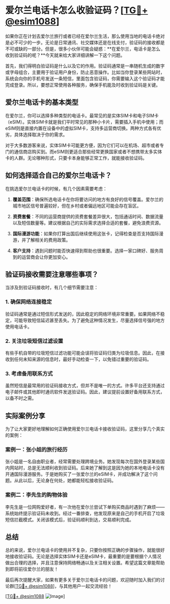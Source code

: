 # 爱尔兰电话卡怎么收验证码？[[TG💪+ @esim1088](https://t.me/s/esim1088)]

如果你正在计划去爱尔兰旅行或者已经在爱尔兰生活，那么使用当地的电话卡绝对是必不可少的一步。无论是日常通讯、社交媒体还是在线支付，验证码的接收都是不可或缺的一部分。但是，很多小伙伴可能会疑惑：**在爱尔兰，电话卡是怎么收到验证码的呢？**今天就来给大家详细讲解一下这个问题。

首先，我们得明白验证码是什么以及它的作用。验证码通常是一串随机生成的数字或字母组合，主要用于验证用户身份，防止恶意操作。比如当你登录某些网站时，系统会向你的手机号发送一条短信，里面包含验证码，你需要输入这个验证码才能完成登录。所以，要想正常使用各种服务，确保手机能及时收到验证码是关键。

## 爱尔兰电话卡的基本类型

在爱尔兰，你可以选择多种类型的电话卡。最常见的是实体SIM卡和电子SIM卡（eSIM）。实体SIM卡就是我们平时常见的那种小卡片，需要插入手机中使用；而eSIM则是直接内置在设备中的虚拟SIM卡，支持多运营商切换。两种方式各有优劣，具体选择取决于你的需求。

对于大多数游客来说，实体SIM卡可能更方便，因为它们可以在机场、超市或者专门的通信商店购买到。而eSIM则更适合那些经常更换国家或者不想携带太多实体卡的人群。无论哪种形式，只要卡本身能够正常工作，就能接收验证码。

## 如何选择适合自己的爱尔兰电话卡？

在挑选爱尔兰电话卡的时候，有几个因素需要考虑：

1. **覆盖范围**：确保所选电话卡在你将要访问的地方有良好的信号覆盖。爱尔兰的城市地区信号普遍较好，但在乡村或者偏远地区可能会存在盲区。
   
2. **资费套餐**：不同的运营商提供的资费套餐差异很大，包括通话时间、数据流量以及短信数量等。建议根据自己的实际需求选择合适的套餐，避免浪费资源。

3. **国际漫游功能**：如果你打算出国后继续使用这张卡，记得检查是否支持国际漫游，并了解相关的费用政策。

4. **客户支持**：遇到问题时能否快速得到帮助也很重要。选择一家口碑好、服务周到的运营商会让你更加安心。

## 验证码接收需要注意哪些事项？

当涉及到验证码接收时，有几个细节需要注意：

### 1. 确保网络连接稳定
验证码通常是通过短信形式发送的，因此稳定的网络环境非常重要。如果网络不稳定，可能导致短信延迟甚至丢失。为了避免这种情况发生，尽量选择信号强的地方使用电话卡。

### 2. 关注垃圾短信过滤设置
有些手机自带的垃圾短信过滤功能可能会误将验证码归类为垃圾信息。因此，在接收到任何未知来源的信息时，最好手动检查一下，以免错过重要的验证码。

### 3. 考虑备用联系方式
虽然短信是最常用的验证码接收方式，但并不是唯一的方式。许多平台还支持通过电子邮件或其他即时通讯软件发送验证码。因此，建议提前设置好备用联系方式，以备不时之需。

## 实际案例分享

为了让大家更好地理解如何正确使用爱尔兰电话卡接收验证码，这里分享几个真实的案例：

### 案例一：张小姐的旅行经历
张小姐是一名自由职业者，经常需要处理跨境业务。她发现每次在国外登录某些国内网站时，总是无法顺利收到验证码。后来她了解到这是因为她的本地电话卡没有开通国际漫游服务。于是她购买了一张爱尔兰的eSIM卡，并成功解决了这个问题。从此以后，无论身在何处，她都能轻松接收验证码。

### 案例二：李先生的购物体验
李先生是一位网购爱好者，有一次他在爱尔兰尝试下单购买商品时遇到了麻烦——系统始终提示验证码未收到。经过一番排查，他发现原来是自己的手机开启了垃圾短信拦截模式。关闭该模式后，验证码顺利到达，交易顺利完成。

## 总结

总的来说，爱尔兰电话卡的使用并不复杂，只要你按照正确的步骤操作，就能很好地接收验证码。无论是选择实体SIM卡还是eSIM卡，最重要的是要根据个人情况做出合理的选择，并且注意保持网络畅通以及关注相关设置。希望这篇文章能帮助到即将前往爱尔兰的朋友！

最后再次提醒大家，如果有更多关于爱尔兰电话卡的问题，欢迎随时加入我们的讨论群[[TG💪+ @esim1088](https://t.me/s/esim1088)]，与其他用户一起交流经验！

[[TG💪+ @esim1088](https://t.me/s/esim1088) ![Image](https://i.postimg.cc/4NQfJmqS/Snipaste-2025-05-13-00-14-12.png)]